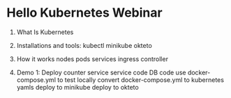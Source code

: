 # Hello Kubernetes Webinar

1. What Is Kubernetes

2. Installations and tools:
  kubectl
  minikube
  okteto

3. How it works
  nodes
  pods
  services
  ingress controller

4. Demo 1: Deploy counter service
  service code
  DB code
  use docker-compose.yml to test locally
  convert docker-compose.yml to kubernetes yamls
  deploy to minikube
  deploy to okteto

